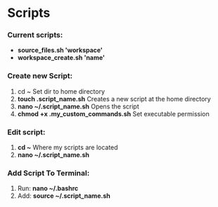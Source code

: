 # Scripts
### Current scripts:
 * **source_files.sh 'workspace'**
 * **workspace_create.sh 'name'**

### Create new Script:
 1. cd ~ Set dir to home directory
 1. **touch .script_name.sh**  Creates a new script at the home directory
 1. **nano ~/.script_name.sh**  Opens the script
 1. **chmod +x .my_custom_commands.sh**  Set executable permission

### Edit script: 
 1. **cd ~** Where my scripts are located
 1. **nano ~/.script_name.sh**

### Add Script To Terminal: 
 1. Run: **nano ~/.bashrc**
 1. Add: **source ~/.script_name.sh**
 
 

